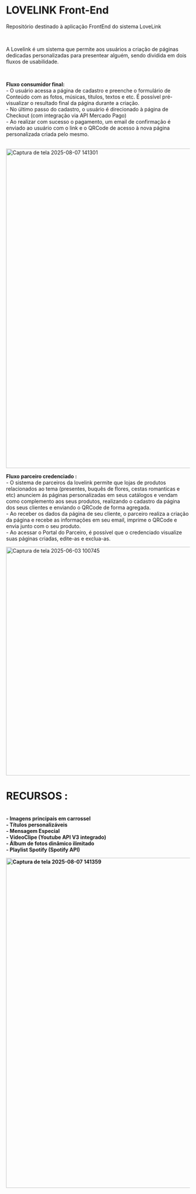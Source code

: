 <h1>LOVELINK Front-End</h1>
<p>Repositório destinado à aplicação FrontEnd do sistema LoveLink</p>
<br>
<p>A Lovelink é um sistema que permite aos usuários a criação de páginas dedicadas personalizadas para presentear alguém, sendo dividida em dois fluxos de usabilidade.</p>
<br>
<p><b>Fluxo consumidor final:</b> <br> - O usuário acessa a página de cadastro e preenche o formulário de Conteúdo com as fotos, músicas, títulos, textos e etc. É possível pré-visualizar o resultado final da página durante a criação.
<br> - No último passo do cadastro, o usuário é direcionado à página de Checkout (com integração via API Mercado Pago)
<br> - Ao realizar com sucesso o pagamento, um email de confirmação é enviado ao usuário com o link e o QRCode de acesso à nova página personalizada criada pelo mesmo.</p>
<br>
<img width="1877" height="872" alt="Captura de tela 2025-08-07 141301" src="https://github.com/user-attachments/assets/8fc16389-ef05-4faa-a39f-82a8bbaa0cf0" />
<p><b>Fluxo parceiro credenciado :</b> <br> - O sistema de parceiros da lovelink permite que lojas de produtos relacionados ao tema (presentes, buquês de flores, cestas romanticas e etc) anunciem ás páginas personalizadas em seus catálogos e vendam como complemento aos seus produtos, realizando o cadastro da página dos seus clientes e enviando o QRCode de forma agregada.
<br> - Ao receber os dados da página de seu cliente, o parceiro realiza a criação da página e recebe as informações em seu email, imprime o QRCode e envia junto com o seu produto.
<br> - Ao acessar o Portal do Parceiro, é possível que o credenciado visualize suas páginas criadas, edite-as e exclua-as.</p>


<img width="1363" height="624" alt="Captura de tela 2025-06-03 100745" src="https://github.com/user-attachments/assets/44564898-a9a0-49fc-84c5-bfe54a2f2671" />

<H1><b>RECURSOS :</H1>

<p><br> - Imagens principais em carrossel
<br> - Títulos personalizáveis
<br> - Mensagem Especial
<br> - VídeoClipe (Youtube API V3 integrado)
<br> - Álbum de fotos dinâmico ilimitado
<br> - Playlist Spotify (Spotify API) </p>


<img width="1866" height="901" alt="Captura de tela 2025-08-07 141359" src="https://github.com/user-attachments/assets/305e89e5-7c15-4e32-97b8-c1b23e112131" />
